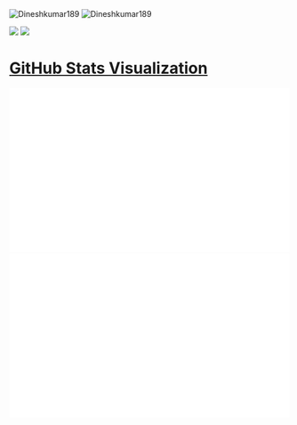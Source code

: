 <img src="https://camo.githubusercontent.com/17841015fa6350dfaf6c4873bc79b93af771b7a9dae69a2a239bf1b8d95dd50f/68747470733a2f2f6b6f6d617265762e636f6d2f67687076632f3f757365726e616d653d7368756d62756c266c6162656c3d566965777326636f6c6f723d626c7565267374796c653d706c6173746963" alt="Dineshkumar189" data-canonical-src="https://komarev.com/ghpvc/?username=Dineshkumar189&amp;label=Views&amp;color=blue&amp;style=plastic" style="max-width: 100%;">

<img src="https://camo.githubusercontent.com/e9720cbcffd9d8ce2d27512661d2d72f708e99402265bcb82f89d812f5fcbe24/68747470733a2f2f6b6f6d617265762e636f6d2f67687076632f3f757365726e616d653d6b697368616e72616a7075743233266c6162656c3d50726f66696c65253230766965777326636f6c6f723d306537356236267374796c653d666c6174" alt="Dineshkumar189" data-canonical-src="https://komarev.com/ghpvc/?username=Dineshkumar189&amp;label=Profile%20views&amp;color=0e75b6&amp;style=flat" style="max-width: 100%;">

![](https://komarev.com/ghpvc/?username=Dineshkumar189&label=PROFILE+VIEWS)
![](https://komarev.com/ghpvc/?username=Dineshkumar189&label=profile+views;style=plastic)

# [GitHub Stats Visualization](https://github.com/jstrieb/github-stats)

<a href="https://github.com/jstrieb/github-stats">
<img src="https://github.com/Dineshkumar189/Dineshkumar189/blob/master/generated/overview.svg#gh-dark-mode-only"/>
<img src="https://github.com/Dineshkumar189/Dineshkumar189/blob/master/generated/languages.svg#gh-dark-mode-only"/>
</a>

